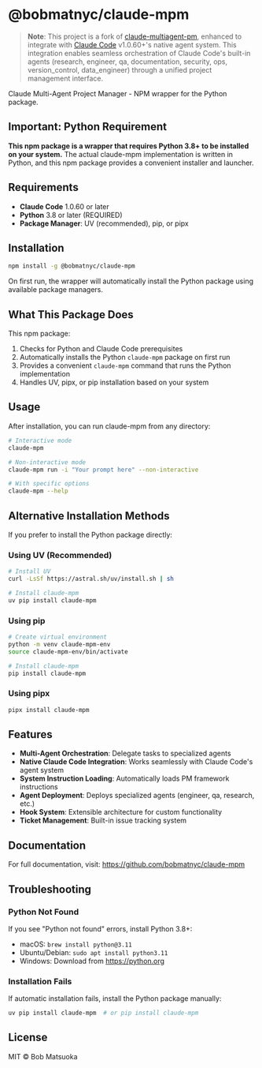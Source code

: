 # @bobmatnyc/claude-mpm

> **Note**: This project is a fork of [claude-multiagent-pm](https://github.com/kfsone/claude-multiagent-pm), enhanced to integrate with [Claude Code](https://docs.anthropic.com/en/docs/claude-code) v1.0.60+'s native agent system. This integration enables seamless orchestration of Claude Code's built-in agents (research, engineer, qa, documentation, security, ops, version_control, data_engineer) through a unified project management interface.

Claude Multi-Agent Project Manager - NPM wrapper for the Python package.

## Important: Python Requirement

**This npm package is a wrapper that requires Python 3.8+ to be installed on your system.** The actual claude-mpm implementation is written in Python, and this npm package provides a convenient installer and launcher.

## Requirements

- **Claude Code** 1.0.60 or later
- **Python** 3.8 or later (REQUIRED)
- **Package Manager**: UV (recommended), pip, or pipx

## Installation

```bash
npm install -g @bobmatnyc/claude-mpm
```

On first run, the wrapper will automatically install the Python package using available package managers.

## What This Package Does

This npm package:
1. Checks for Python and Claude Code prerequisites
2. Automatically installs the Python `claude-mpm` package on first run
3. Provides a convenient `claude-mpm` command that runs the Python implementation
4. Handles UV, pipx, or pip installation based on your system

## Usage

After installation, you can run claude-mpm from any directory:

```bash
# Interactive mode
claude-mpm

# Non-interactive mode
claude-mpm run -i "Your prompt here" --non-interactive

# With specific options
claude-mpm --help
```

## Alternative Installation Methods

If you prefer to install the Python package directly:

### Using UV (Recommended)
```bash
# Install UV
curl -LsSf https://astral.sh/uv/install.sh | sh

# Install claude-mpm
uv pip install claude-mpm
```

### Using pip
```bash
# Create virtual environment
python -m venv claude-mpm-env
source claude-mpm-env/bin/activate

# Install claude-mpm
pip install claude-mpm
```

### Using pipx
```bash
pipx install claude-mpm
```

## Features

- **Multi-Agent Orchestration**: Delegate tasks to specialized agents
- **Native Claude Code Integration**: Works seamlessly with Claude Code's agent system
- **System Instruction Loading**: Automatically loads PM framework instructions
- **Agent Deployment**: Deploys specialized agents (engineer, qa, research, etc.)
- **Hook System**: Extensible architecture for custom functionality
- **Ticket Management**: Built-in issue tracking system

## Documentation

For full documentation, visit: https://github.com/bobmatnyc/claude-mpm

## Troubleshooting

### Python Not Found

If you see "Python not found" errors, install Python 3.8+:
- macOS: `brew install python@3.11`
- Ubuntu/Debian: `sudo apt install python3.11`
- Windows: Download from https://python.org

### Installation Fails

If automatic installation fails, install the Python package manually:
```bash
uv pip install claude-mpm  # or pip install claude-mpm
```

## License

MIT © Bob Matsuoka